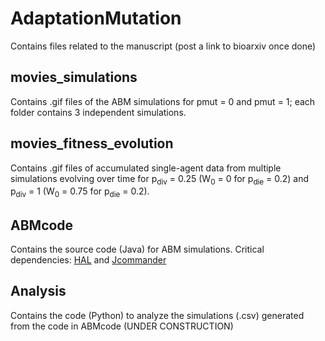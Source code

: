 # AdaptationMutation


Contains files related to the manuscript (post a link to bioarxiv once done)

## movies_simulations 
Contains .gif files of the ABM simulations for pmut = 0 and pmut = 1; each folder contains 3 independent simulations. 

## movies_fitness_evolution 
Contains .gif files of accumulated single-agent data from multiple simulations evolving over time for p<sub>div</sub> = 0.25 (W<sub>0</sub> = 0 for p<sub>die</sub> = 0.2) and p<sub>div</sub> = 1 (W<sub>0</sub> = 0.75 for p<sub>die</sub> = 0.2). 

## ABMcode 
Contains the source code (Java) for ABM simulations. Critical dependencies: [HAL](https://github.com/MathOnco/HAL) and [Jcommander](https://jcommander.org/) 

## Analysis
Contains the code (Python) to analyze the simulations (.csv) generated from the code in ABMcode (UNDER CONSTRUCTION)
